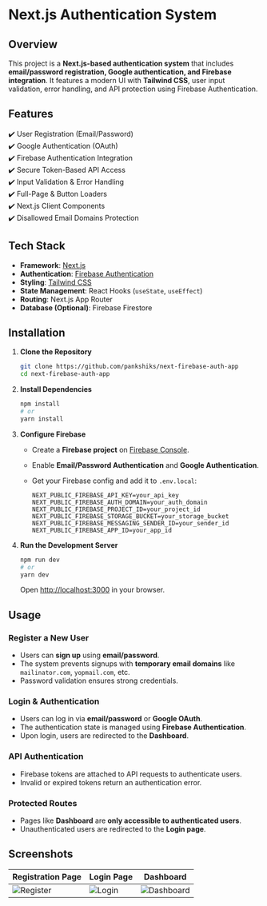 # **Next.js Authentication System**  

## **Overview**  
This project is a **Next.js-based authentication system** that includes **email/password registration, Google authentication, and Firebase integration**. It features a modern UI with **Tailwind CSS**, user input validation, error handling, and API protection using Firebase Authentication.  

## **Features**  
✔️ User Registration (Email/Password)  
✔️ Google Authentication (OAuth)  
✔️ Firebase Authentication Integration  
✔️ Secure Token-Based API Access  
✔️ Input Validation & Error Handling  
✔️ Full-Page & Button Loaders  
✔️ Next.js Client Components  
✔️ Disallowed Email Domains Protection  

## **Tech Stack**  
- **Framework**: [Next.js](https://nextjs.org/)  
- **Authentication**: [Firebase Authentication](https://firebase.google.com/)  
- **Styling**: [Tailwind CSS](https://tailwindcss.com/)  
- **State Management**: React Hooks (`useState`, `useEffect`)  
- **Routing**: Next.js App Router  
- **Database (Optional)**: Firebase Firestore  

## **Installation**  

1. **Clone the Repository**  
   ```bash
   git clone https://github.com/pankshiks/next-firebase-auth-app
   cd next-firebase-auth-app
   ```

2. **Install Dependencies**  
   ```bash
   npm install
   # or
   yarn install
   ```

3. **Configure Firebase**  
   - Create a **Firebase project** on [Firebase Console](https://console.firebase.google.com/).  
   - Enable **Email/Password Authentication** and **Google Authentication**.  
   - Get your Firebase config and add it to `.env.local`:  

     ```plaintext
     NEXT_PUBLIC_FIREBASE_API_KEY=your_api_key
     NEXT_PUBLIC_FIREBASE_AUTH_DOMAIN=your_auth_domain
     NEXT_PUBLIC_FIREBASE_PROJECT_ID=your_project_id
     NEXT_PUBLIC_FIREBASE_STORAGE_BUCKET=your_storage_bucket
     NEXT_PUBLIC_FIREBASE_MESSAGING_SENDER_ID=your_sender_id
     NEXT_PUBLIC_FIREBASE_APP_ID=your_app_id
     ```

4. **Run the Development Server**  
   ```bash
   npm run dev
   # or
   yarn dev
   ```

   Open [http://localhost:3000](http://localhost:3000) in your browser.

## **Usage**  

### **Register a New User**  
- Users can **sign up** using **email/password**.  
- The system prevents signups with **temporary email domains** like `mailinator.com`, `yopmail.com`, etc.  
- Password validation ensures strong credentials.  

### **Login & Authentication**  
- Users can log in via **email/password** or **Google OAuth**.  
- The authentication state is managed using **Firebase Authentication**.  
- Upon login, users are redirected to the **Dashboard**.  

### **API Authentication**  
- Firebase tokens are attached to API requests to authenticate users.  
- Invalid or expired tokens return an authentication error.  

### **Protected Routes**  
- Pages like **Dashboard** are **only accessible to authenticated users**.  
- Unauthenticated users are redirected to the **Login page**.  

## **Screenshots**  

| Registration Page | Login Page | Dashboard |
|------------------|-----------|-----------|
| ![Register](https://prnt.sc/3_BtbQwh-hXt) | ![Login](https://prnt.sc/ANCq40TW9gwb) | ![Dashboard](https://prnt.sc/PsSGI-jZSBA8) |
